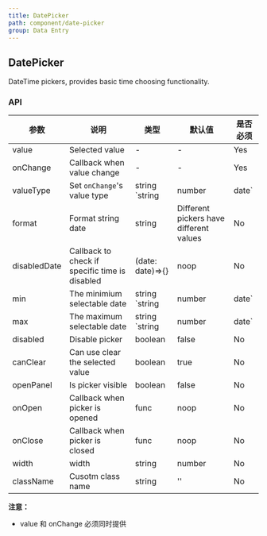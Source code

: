 ```yaml
---
title: DatePicker
path: component/date-picker
group: Data Entry
---
```


## DatePicker

DateTime pickers, provides basic time choosing functionality.

### API

| 参数         | 说明                                           | 类型                            | 默认值                                  | 是否必须 |
| ------------ | ---------------------------------------------- | ------------------------------- | --------------------------------------- | -------- |
| value        | Selected value                                 | -                               | -                                       | Yes      |
| onChange     | Callback when value change                     | -                               | -                                       | Yes      |
| valueType    | Set `onChange`'s value type                    | string `string | number | date` | 'string'                                | No       |
| format       | Format string date                             | string                          | Different pickers have different values | No       |
| disabledDate | Callback to check if specific time is disabled | (date: date)=>{}                | noop                                    | No       |
| min          | The minimium selectable date                   | string `string | number | date` | -                                       | No       |
| max          | The maximum selectable date                    | string `string | number | date` | -                                       | No       |
| disabled     | Disable picker                                 | boolean                         | false                                   | No       |
| canClear     | Can use clear the selected value               | boolean                         | true                                    | No       |
| openPanel    | Is picker visible                              | boolean                         | false                                   | No       |
| onOpen       | Callback when picker is opened                 | func                            | noop                                    | No       |
| onClose      | Callback when picker is closed                 | func                            | noop                                    | No       |
| width        | width                                          | string                          | number                                  | No       |
| className    | Cusotm class name                              | string                          | ''                                      | No       |

**注意：**

- value 和 onChange 必须同时提供
